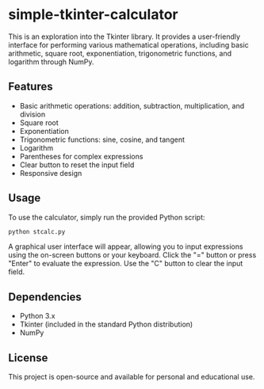 # simple-tkinter-calculator 

This is an exploration into the Tkinter library. It provides a user-friendly interface for performing various mathematical operations, including basic arithmetic, square root, exponentiation, trigonometric functions, and logarithm through NumPy.

## Features

- Basic arithmetic operations: addition, subtraction, multiplication, and division
- Square root
- Exponentiation
- Trigonometric functions: sine, cosine, and tangent
- Logarithm
- Parentheses for complex expressions
- Clear button to reset the input field
- Responsive design

## Usage

To use the calculator, simply run the provided Python script:

```bash
python stcalc.py
```

A graphical user interface will appear, allowing you to input expressions using the on-screen buttons or your keyboard. Click the "=" button or press "Enter" to evaluate the expression. Use the "C" button to clear the input field.

## Dependencies

- Python 3.x
- Tkinter (included in the standard Python distribution)
- NumPy

## License

This project is open-source and available for personal and educational use.
